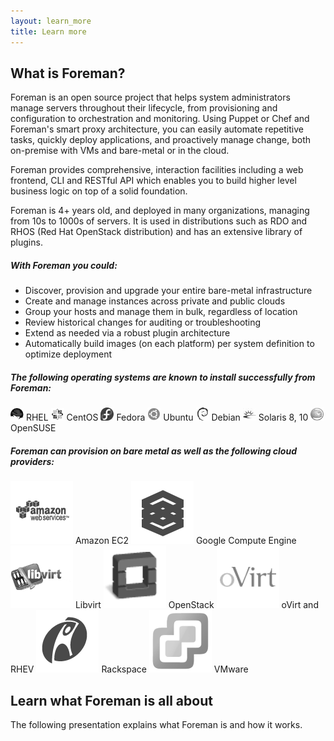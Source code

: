 ```yaml
---
layout: learn_more
title: Learn more
---
```


## What is Foreman?
Foreman is an open source project that helps system administrators manage servers throughout their lifecycle,
from provisioning and configuration to orchestration and monitoring.
Using Puppet or Chef and Foreman's smart proxy architecture, you can easily automate repetitive tasks,
quickly deploy applications, and proactively manage change, both on-premise with VMs and bare-metal or in the cloud.

Foreman provides comprehensive, interaction facilities including a web frontend, CLI and RESTful API
which enables you to build higher level business logic on top of a solid foundation.

Foreman is 4+ years old, and deployed in many organizations, managing from 10s to 1000s of servers.
It is used in distributions such as RDO and RHOS (Red Hat OpenStack distribution) and has
an extensive library of plugins.

##### With Foreman you could:
* Discover, provision and upgrade your entire bare-metal infrastructure
* Create and manage instances across private and public clouds
* Group your hosts and manage them in bulk, regardless of location
* Review historical changes for auditing or troubleshooting
* Extend as needed via a robust plugin architecture
* Automatically build images (on each platform) per system definition to optimize deployment

##### The following operating systems are known to install successfully from Foreman:
 ![](static/images/os/Redhat.png) RHEL ![](static/images/os/Centos.png) CentOS ![](static/images/os/Fedora.png) Fedora
 ![](static/images/os/Ubuntu.png) Ubuntu ![](static/images/os/Debian.png) Debian ![](static/images/os/Solaris.png) Solaris 8, 10
 ![](static/images/os/Suse.png) OpenSUSE

##### Foreman can provision on bare metal as well as the following cloud providers:
 ![](static/images/clouds/amazonaws.png) Amazon EC2  ![](static/images/clouds/google-compute-engine.png) Google Compute Engine
 ![](static/images/clouds/libvirt.png) Libvirt  ![](static/images/clouds/openstack.png) OpenStack
 ![](static/images/clouds/ovirt.png) oVirt and RHEV  ![](static/images/clouds/rackspace.png) Rackspace
 ![](static/images/clouds/vsphere.png) VMware




## Learn what Foreman is all about
The following presentation explains what Foreman is and how it works.
